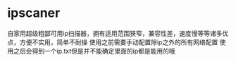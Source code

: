 # ipscaner
自家用超级粗鄙可用ip扫描器，拥有适用范围狭窄，兼容性差，速度慢等等诸多优点，方便不实用，简单不耐操
使用之前需要手动配置除ip之外的所有网络配置
使用之后会得到一个ip.txt但是并不能确定里面的ip都是能用的哦
